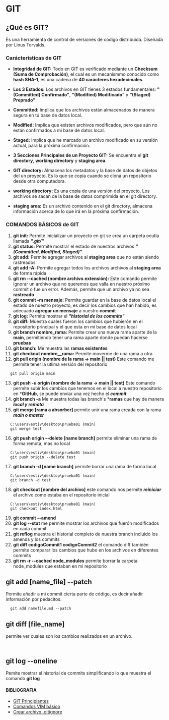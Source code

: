 # GIT

## ¿Qué es GIT?

Es una herramienta de control de versiones de código distribuida. Diseñada por Linus Torvalds.

### Carácteristicas de GIT

- **Integridad de GIT:** Todo en GIT es verificado mediante un **Checksum (Suma de Comprobación)**, el cual es un mecanismmo conocido como **hash SHA-1**, es una cadena de **40 carácteres hexadecimales**.

- **Los 3 Estados:** Los archivos en GIT tienes 3 estados fundamentales: **"(Committed) Confirmado"**, **"(Modified) Modificado"** y **"(Staged) Preprado"**.

- **Committed:** Implica que los archivos están almacenados de manera segura en tú base de datos local.

- **Modified:** Implica que existen archivos modificados, pero que aún no están confirmados a mi base de datos local.

- **Staged:** Implica que he marcado un archivo modificado en su versión actual, para la próxima confirmación.

- **3 Secciones Principales de un Proyecto GIT:** Se encuentra el **git directory**, **working directory** y **staging area**.

- **GIT directory:** Almacena los metadatos y la base de datos de objetos del un proyecto. Es lo que se copia cuando se clona un repositorio desde otra computadora.

- **working directory:** Es una copia de una versión del proyecto. Los archivos se sacan de la base de datos comprimida en el git directory. 

- **staging area:** Es un archivo contenido en el git directory, almacena información acerca de lo que irá en la próxima confirmación.

### COMANDOS BÁSICOS de GIT

1. **git init:** Permite inicializar un proyecto en git se crea un carpeta ocutla llamada ***".git/"***
2. **git status:** Permite mostrar el estado de nuestros archivos ***"(Committed, Modified, Staged)"***
3. **git add:** Permite agregar archivos al **staging area** que no están siendo rastreados
4. **git add -A:** Permite agregar todos los archivos archivos al **staging area** de forma rápida
5. **git rm --cached (nombre archivo.extensión):** Este comando permite ignorar un archivo que no queremos que valla en nuestro próximo commit o fue un error. Además, permite que un archivo ya no sea **rastreado**
6. **git commit -m mensaje:** Permite guardar en la base de datos local el estado de nuestro proyecto, es decir los cambios que han habido, es adecuado **agregar un mensaje** a nuestro **commit**
7. **git log:** Permite mostrar el ***"historial de los commits"***
8. **git diff:** Muestra cuales fueron los cambios que hubierón en el repositorio principal y el que esta en mi base de datos local
9. **git branch nombre_rama:** Permite crear una nueva rama aparte de la **main**, permitiendo tener una rama aparte donde puedan hacerse **pruebas**
10. **git branch:** Me muestra las **ramas existentes**
11. **git checkout nombre__rama:** Permite moverme de una rama a otra
12. **git pull origin (nombre de la rama -> main || test)** Este comando me permite tener la utlima versión del repositorio

```git
  git pull origin main
```

13. **git push -u origin (nombre de la rama -> main || test)** Este comando permite subir los cambios que tenemos en el local a nuestro repositorio en ***GitHub**, se puede enviar una vez hecho el ***commit***
14. **git branch -a** Me muestra todas las branch's ***ramas** que hay de manera ***local y remota***
15. **git merge [rama a absorber]** permite unir una rama creada con la rama ***main o master***
  
```git
  C:\users\estiv\desktop\prueba01 (main)
  git merge test
```

16. **git push origin --delete [name branch]** permite eliminar una rama de forma remota, mas no local

```git
  C:\users\estiv\desktop\prueba01 (main)
  git push origin --delete test
```

17. **git branch -d [name branch]** permite borrar una rama de forma local

```git
  C:\users\estiv\desktop\prueba01 (main)
  git branch -d test
```

18. **git checkout [nombre del archivo]**  este comando nos permite ***reiniciar*** el archivo como estaba en el repositorio inicial

```git
  C:\users\estiv\desktop\prueba01 (main)
  git checkout index.html
```

19. **git commit --amend**
20. **git log --stat** me permite mostrar los archivos que fuerón modificados en cada commit 
21. **git reflog** muestra el historial completo de nuestra branch incluido los amends y los commits
22. **git diff codigoCommit1 codigoCommit2** el comando diff también permite comparar los cambios que hubo en los archivos en diferentes commits
23. **git rm -r --cached node_modules** permite borrar la carpeta node_modules que estaban en mi repositorio

## git add [name_file] --patch

Permite añadir a mi commit cierta parte de código, es decir añadir información por pedacitos.

```git
  git add namefile.md --patch
```

## git diff [file_name]

permite ver cuales son los cambios realizados en un archivo.

```git
  
```
## git log --oneline

Pemite mostrar el historial de commits simplificando lo que muestra el comando **git log**

#### BIBLIOGRAFIA

- [GIT Principiantes](https://www.youtube.com/watch?v=kEPF-MWGq1w)
- [Comandos VIM básico](https://victorhckinthefreeworld.com/2017/06/14/como-salir-del-editor-vim/)
- [Crear archivo .gitignore](https://desarrolloweb.com/articulos/archivo-gitignore.html)

